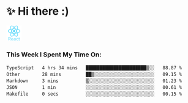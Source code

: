 <h1 align="left">✨ Hi there :)</h1>

  <a href="https://reactjs.org/" target="_blank" rel="noreferrer">   
    <img src="https://raw.githubusercontent.com/devicons/devicon/master/icons/react/react-original-wordmark.svg" alt="react" width="40"     
    height="40"/></a>
 
<h3 align="left">This Week I Spent My Time On:</h3>
<!--START_SECTION:waka-->

```txt
TypeScript   4 hrs 34 mins   ██████████████████████▒░░   88.87 %
Other        28 mins         ██▒░░░░░░░░░░░░░░░░░░░░░░   09.15 %
Markdown     3 mins          ▒░░░░░░░░░░░░░░░░░░░░░░░░   01.23 %
JSON         1 min           ░░░░░░░░░░░░░░░░░░░░░░░░░   00.61 %
Makefile     0 secs          ░░░░░░░░░░░░░░░░░░░░░░░░░   00.15 %
```

<!--END_SECTION:waka-->

